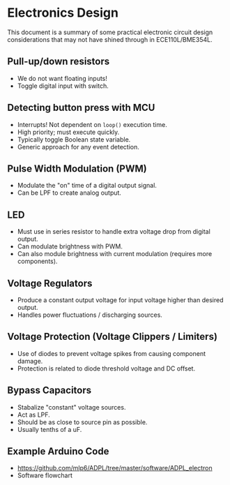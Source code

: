 # Electronics Design

This document is a summary of some practical electronic circuit design
considerations that may not have shined through in ECE110L/BME354L.

## Pull-up/down resistors
* We do not want floating inputs!
* Toggle digital input with switch.

## Detecting button press with MCU
* Interrupts!  Not dependent on `loop()` execution time.
* High priority; must execute quickly.
* Typically toggle Boolean state variable.
* Generic approach for any event detection.

## Pulse Width Modulation (PWM) 
* Modulate the "on" time of a digital output signal.
* Can be LPF to create analog output.

## LED
* Must use in series resistor to handle extra voltage drop from digital output.
* Can modulate brightness with PWM.
* Can also module brightness with current modulation (requires more components).

## Voltage Regulators
* Produce a constant output voltage for input voltage higher than desired output.
* Handles power fluctuations / discharging sources.

## Voltage Protection (Voltage Clippers / Limiters)
* Use of diodes to prevent voltage spikes from causing component damage.
* Protection is related to diode threshold voltage and DC offset.

## Bypass Capacitors
* Stabalize "constant" voltage sources.
* Act as LPF.
* Should be as close to source pin as possible.
* Usually tenths of a uF.

## Example Arduino Code
* https://github.com/mlp6/ADPL/tree/master/software/ADPL_electron
* Software flowchart
